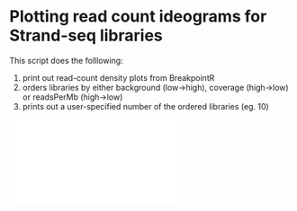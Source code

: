 # Plotting read count ideograms for Strand-seq libraries
This script does the folllowing:

1) print out read-count density plots from BreakpointR
2) orders libraries by either background (low->high), coverage (high->low) or readsPerMb (high->low)
3) prints out a user-specified number of the ordered libraries (eg. 10)

![](readCounts_perc.coverage.pdf)

